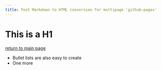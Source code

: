 ```yaml
---
title: Test Markdown to HTML conversion for multipage 'github-pages'
---
```


# This is a H1

[return to main page](http://edwardvmills.github.io/NURBSlib_EVM/)

* Bullet lists are also easy to create
* One more

